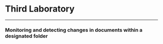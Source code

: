 <h1>Third Laboratory </h1>

---
<h3>Monitoring and detecting changes in documents within a designated folder</h3>


